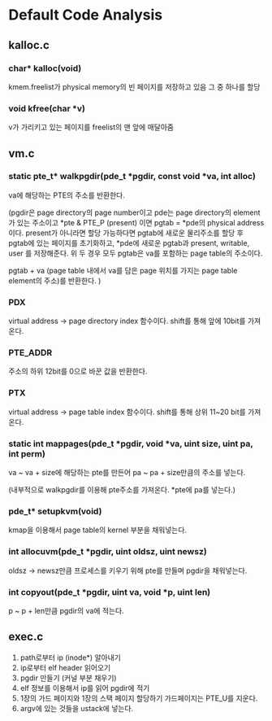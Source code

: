 # Default Code Analysis
## kalloc.c
### char* kalloc(void)
kmem.freelist가 physical memory의 빈 페이지를 저장하고 있음
그 중 하나를 할당

### void kfree(char *v)
v가 가리키고 있는 페이지를 freelist의 맨 앞에 매달아줌

## vm.c
### static pte_t* walkpgdir(pde_t *pgdir, const void *va, int alloc)
va에 해당하는 PTE의 주소를 반환한다. 

(pgdir은 page directory의 page number이고
pde는 page directory의 element가 있는 주소이고
*pte & PTE_P (present) 이면 pgtab = *pde의 physical address이다.
present가 아니라면 할당 가능하다면 pgtab에 새로운 물리주소를 할당 후 pgtab에 있는 페이지를 초기화하고, *pde에 새로운 pgtab과 present, writable, user 를 저장해준다.
위 두 경우 모두 pgtab은 va를 포함하는 page table의 주소이다. 

pgtab + va (page table 내에서 va를 담은 page 위치를 가지는 page table element의 주소)를 반환한다. 
)

### PDX 
virtual address -> page directory index 함수이다. shift를 통해 앞에 10bit를  가져온다. 

### PTE_ADDR 
주소의 하위 12bit를 0으로 바꾼 값을 반환한다.

### PTX
virtual address -> page table index 함수이다. shift를 통해 상위 11~20 bit를 가져온다. 

### static int mappages(pde_t *pgdir, void *va, uint size, uint pa, int perm)
va ~ va + size에 해당하는 pte를 만든어 pa ~ pa + size만큼의 주소를 넣는다. 

(내부적으로 walkpgdir를 이용해 pte주소를 가져온다. *pte에 pa를 넣는다.)

### pde_t* setupkvm(void)
kmap을 이용해서 page table의 kernel 부분을 채워넣는다.

### int allocuvm(pde_t *pgdir, uint oldsz, uint newsz)
oldsz -> newsz만큼 프로세스를 키우기 위해 pte를 만들며 pgdir을 채워넣는다. 

### int copyout(pde_t *pgdir, uint va, void *p, uint len)
p ~ p + len만큼 pgdir의 va에 적는다. 

## exec.c
1. path로부터 ip (inode*) 알아내기
2. ip로부터 elf header 읽어오기
3. pgdir 만들기 (커널 부분 채우기)
4. elf 정보를 이용해서 ip를 읽어 pgdir에 적기
5. 1장의 가드 페이지와 1장의 스택 페이지 할당하기 가드페이지는 PTE_U를 지운다.
6. argv에 있는 것들을 ustack에 넣는다. 
